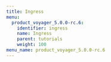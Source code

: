 ```yaml
---
title: Ingress
menu:
  product_voyager_5.0.0-rc.6:
    identifier: ingress
    name: Ingress
    parent: tutorials
    weight: 100
menu_name: product_voyager_5.0.0-rc.6
---
```

